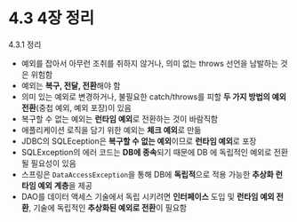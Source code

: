 # 4.3 4장 정리

4.3.1 정리

- 예외를 잡아서 아무런 조취를 취하지 않거나, 의미 없는 throws 선언을 남발하는 것은 위험함
- 예외는 **복구, 전달, 전환**해야 함
- 의미 있는 예외로 변경하거나, 불필요한 catch/throws를 피할 **두 가지 방법의 예외 전환**(중첩 예외, 예외 포장)이 있음
- 복구할 수 없는 예외는 **런타임 예외**로 전환하는 것이 바람직함
- 애플리케이션 로직을 담기 위한 예외는 **체크 예외**로 만듦
- JDBC의 SQLEception은 **복구할 수 없는 예외**이므로 **런타임 예외**로 포장
- SQLException의 에러 코드는 **DB에 종속**되기 때문에 DB 에 독립적인 예외로 전환될 필요성이 있음
- 스프링은 `DataAccessException`을 통해 DB에 **독립적**으로 적용 가능한 **추상화 런타임 예외** **계층**을 제공
- DAO를 데이터 액세스 기술에서 독립 시키려면 **인터페이스** 도입 및 **런타임 예외 전환**, 기술에 독립적인 **추상화된 예외로 전환**이 필요함